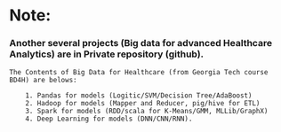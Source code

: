 # **Note:** 
### Another several projects (Big data for advanced Healthcare Analytics) are in Private repository (github).
    The Contents of Big Data for Healthcare (from Georgia Tech course BD4H) are belows:
    
        1. Pandas for models (Logitic/SVM/Decision Tree/AdaBoost)
        2. Hadoop for models (Mapper and Reducer, pig/hive for ETL)
        3. Spark for models (RDD/scala for K-Means/GMM, MLLib/GraphX)
        4. Deep Learning for models (DNN/CNN/RNN).
<br>
<br>
<br>
<br>
<br>
